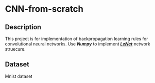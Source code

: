 # CNN-from-scratch
## Description
This project is for implementation of backpropagation learning rules for convolutional neural networks. Use ***Numpy*** to implement [***LeNet***](http://vision.stanford.edu/cs598_spring07/papers/Lecun98.pdf) network struecure.    
## Dataset
Mnist dataset

